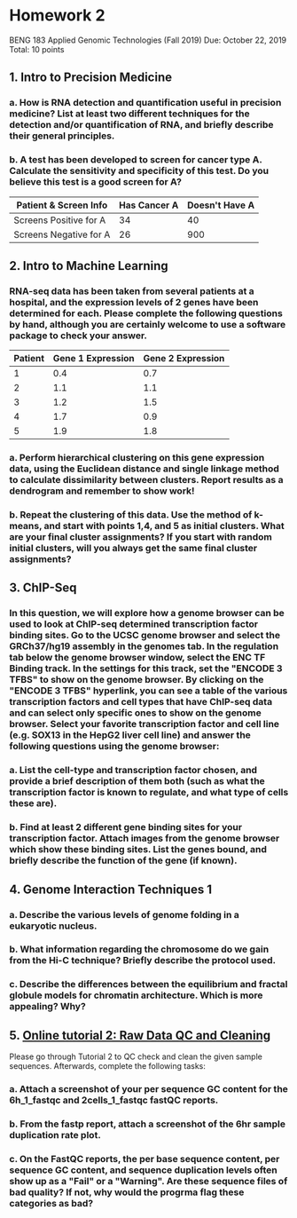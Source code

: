 # Homework 2

BENG 183 Applied Genomic Technologies (Fall 2019)
Due: October 22, 2019
Total: 10 points

## 1. Intro to Precision Medicine 
### a.	How is RNA detection and quantification useful in precision medicine? List at least two different techniques for the detection and/or quantification of RNA, and briefly describe their general principles.  
### b.	A test has been developed to screen for cancer type A. Calculate the sensitivity and specificity of this test. Do you believe this test is a good screen for A?
Patient & Screen Info| Has Cancer A  | Doesn't Have A |
---------------------- | ------------- | -------------- |
Screens Positive for A | 34 | 40 |
Screens Negative for A | 26 | 900 |


## 2. Intro to Machine Learning
### RNA-seq data has been taken from several patients at a hospital, and the expression levels of 2 genes have been determined for each. Please complete the following questions **by hand**, although you are certainly welcome to use a software package to check your answer.
Patient      | Gene 1 Expression | Gene 2 Expression |
------------ | ------------- | ------------- |
1 | 0.4 | 0.7 |
2 | 1.1 | 1.1 |
3 | 1.2 | 1.5 |
4 | 1.7 | 0.9 |
5 | 1.9 | 1.8 |
### a.	Perform hierarchical clustering on this gene expression data, using the Euclidean distance and single linkage method to calculate dissimilarity between clusters. Report results as a dendrogram and remember to show work!
### b.	Repeat the clustering of this data. Use the method of k-means, and start with points 1,4, and 5 as initial clusters. What are your final cluster assignments? If you start with random initial clusters, will you always get the same final cluster assignments?

## 3. ChIP-Seq
### In this question, we will explore how a genome browser can be used to look at ChIP-seq determined transcription factor binding sites. Go to the UCSC genome browser and select the GRCh37/hg19 assembly in the genomes tab. In the regulation tab below the genome browser window, select the ENC TF Binding track. In the settings for this track, set the "ENCODE 3 TFBS" to show on the genome browser. By clicking on the "ENCODE 3 TFBS" hyperlink, you can see a table of the various transcription factors and cell types that have ChIP-seq data and can select only specific ones to show on the genome browser. Select your favorite transcription factor and cell line (e.g. SOX13 in the HepG2 liver cell line) and answer the following questions using the genome browser:
### a. List the cell-type and transcription factor chosen, and provide a brief description of them both (such as what the transcription factor is known to regulate, and what type of cells these are).
### b. Find at least 2 different gene binding sites for your transcription factor. Attach images from the genome browser which show these binding sites. List the genes bound, and briefly describe the function of the gene (if known).
## 4. Genome Interaction Techniques 1
### a. Describe the various levels of genome folding in a eukaryotic nucleus.
### b. What information regarding the chromosome do we gain from the Hi-C technique? Briefly describe the protocol used.
### c. Describe the differences between the equilibrium and fractal globule models for chromatin architecture. Which is more appealing? Why?
## 5. [Online tutorial 2: Raw Data QC and Cleaning](https://github.com/Irenexzwen/BIOE183/blob/master/Tutorial2_RawData.md)
Please go through Tutorial 2 to QC check and clean the given sample sequences. Afterwards, complete the following tasks:
### a.	Attach a screenshot of your per sequence GC content for the 6h_1_fastqc and 2cells_1_fastqc fastQC reports.
### b.	From the fastp report, attach a screenshot of the 6hr sample duplication rate plot.
### c.  On the FastQC reports, the per base sequence content, per sequence GC content, and sequence duplication levels often show up as a "Fail" or a "Warning". Are these sequence files of bad quality? If not, why would the progrma flag these categories as bad?
